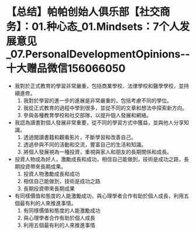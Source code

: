 # 【总结】帕帕创始人俱乐部【社交商务】：01.种心态_01.Mindsets：7个人发展意见_07.PersonalDevelopmentOpinions--十大赠品微信156066050

-   我對於正式教育的學習非常嚴重，包括商業學校、法律學校和醫學學校，並持續進修。
    1.  我對於學習的進一步的進展是非常嚴重的，包括考慮不同的學位。
    2.  我從正式教育的過程中學到很多，並從不同的文章和想法中探索新方向。
    3.  參與各種教育學校和社交部隊，以提升個人發展和網絡。
-   我認為讀書對個人發展非常重要，從不同的學習方式中獲益，並與他人分享知識。
    1.  透過閱讀書籍和觀看影片，不斷學習和改善自己。
    2.  透過參與不同的活動和交流，豐富自己的生活和知識。
    3.  將個人發展視為一種投資，重視與家人和朋友的長期關係和成長。
-   投資人物成為好人，激勵成長和成功，相信自己能做到，技術是成功之路，長期投資帶來長期成果。
    1.  投資人物激勵成長和成功
    2.  相信自己能做到，技術是成功之路
    3.  長期投資帶來長期成果
-   有同樣價值和態度的人能激勵成功，與心理學者合作有助於個人成長，利用五個最有利的人來推進事情。
    1.  有同樣價值和態度的人能激勵成功
    2.  與心理學者合作有助於個人成長
    3.  利用五個最有利的人來推進事情